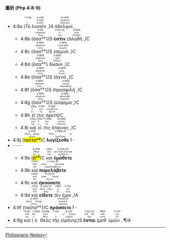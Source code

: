 
#### 圖析 (Php 4:8-9)

- <rt>4:8a</rt> (<RUBY><ruby><ruby>Τὸ<rt>ὁ</rt></ruby><rt>-</rt></ruby><rt>T-ASN</rt></RUBY> <RUBY><ruby><ruby>λοιπόν ,<rt>λοιπόν</rt></ruby><rt>Finally</rt></ruby><rt>A-ASN</rt></RUBY>)A <RUBY><ruby><ruby>ἀδελφοί ,<rt>ἀδελφός</rt></ruby><rt>brothers</rt></ruby><rt>N-VPM</rt></RUBY> 
	- <rt>4:8b</rt> (<RUBY><ruby><ruby>ὅσα°³⮧<rt>ὅσος</rt></ruby><rt>whatever</rt></ruby><rt>K-PN</rt></RUBY>)S <RUBY><ruby><ruby><strong>ἐστὶν</strong><rt>εἰμί</rt></ruby><rt>is</rt></ruby><rt>V-PAI-3S</rt></RUBY> (<RUBY><ruby><ruby>ἀληθῆ ,<rt>ἀληθής</rt></ruby><rt>true</rt></ruby><rt>A-NPN</rt></RUBY>)C 
	- <rt>4:8c</rt> (<RUBY><ruby><ruby>ὅσα°³⮧<rt>ὅσος</rt></ruby><rt>whatever</rt></ruby><rt>K-NPN</rt></RUBY>)S (<RUBY><ruby><ruby>σεμνά ,<rt>σεμνός</rt></ruby><rt>venerable</rt></ruby><rt>A-NPN</rt></RUBY>)C 
	- <rt>4:8d</rt> (<RUBY><ruby><ruby>ὅσα°³⮧<rt>ὅσος</rt></ruby><rt>whatever</rt></ruby><rt>K-NPN</rt></RUBY> <RUBY><ruby><ruby>δίκαια ,<rt>δίκαιος</rt></ruby><rt>right</rt></ruby><rt>A-NPN</rt></RUBY>)C 
	- <rt>4:8e</rt> (<RUBY><ruby><ruby>ὅσα°³⮧<rt>ὅσος</rt></ruby><rt>whatever</rt></ruby><rt>K-NPN</rt></RUBY>)S (<RUBY><ruby><ruby>ἁγνά ,<rt>ἁγνός</rt></ruby><rt>pure</rt></ruby><rt>A-NPN</rt></RUBY>)C 
	- <rt>4:8f</rt> (<RUBY><ruby><ruby>ὅσα°³⮧<rt>ὅσος</rt></ruby><rt>whatever</rt></ruby><rt>K-NPN</rt></RUBY>)S (<RUBY><ruby><ruby>προσφιλῆ ,<rt>προσφιλής</rt></ruby><rt>lovely</rt></ruby><rt>A-NPN</rt></RUBY>)C 
	- <rt>4:8g</rt> (<RUBY><ruby><ruby>ὅσα°³⮧<rt>ὅσος</rt></ruby><rt>whatever</rt></ruby><rt>K-NPN</rt></RUBY>)S (<RUBY><ruby><ruby>εὔφημα ,<rt>εὔφημος</rt></ruby><rt>admirable</rt></ruby><rt>A-NPN</rt></RUBY>)C 
	- <rt>4:8h</rt> <RUBY><ruby><ruby>εἴ<rt>εἰ</rt></ruby><rt>if</rt></ruby><rt>CONJ</rt></RUBY> (<RUBY><ruby><ruby>τις<rt>τις</rt></ruby><rt>any</rt></ruby><rt>X-NSF</rt></RUBY> <RUBY><ruby><ruby>ἀρετὴ<rt>ἀρετή</rt></ruby><rt>excellence</rt></ruby><rt>N-NSF</rt></RUBY>)C 
	- <rt>4:8i</rt> <RUBY><ruby><ruby>καὶ<rt>καί</rt></ruby><rt>and</rt></ruby><rt>CONJ</rt></RUBY> <RUBY><ruby><ruby>εἴ<rt>εἰ</rt></ruby><rt>if</rt></ruby><rt>CONJ</rt></RUBY> (<RUBY><ruby><ruby>τις<rt>τις</rt></ruby><rt>any</rt></ruby><rt>X-NSM</rt></RUBY> <RUBY><ruby><ruby>ἔπαινος ,<rt>ἔπαινος</rt></ruby><rt>praise</rt></ruby><rt>N-NSM</rt></RUBY>)C 
- <rt>4:8j</rt> (<RUBY><ruby><ruby><mark>ταῦτα°³</mark><rt>οὗτος</rt></ruby><rt>these things</rt></ruby><rt>D-APN</rt></RUBY>)C <RUBY><ruby><ruby><strong>λογίζεσθε ! ·</strong><rt>λογίζομαι</rt></ruby><rt>think on</rt></ruby><rt>V-PNM-2P</rt></RUBY> 
- ·······
	- <rt>4:9a</rt> (<RUBY><ruby><ruby><mark>ἃ°⁴</mark><rt>ὅς, ἥ</rt></ruby><rt>What</rt></ruby><rt>R-APN</rt></RUBY>)C <RUBY><ruby><ruby>καὶ<rt>καί</rt></ruby><rt>also</rt></ruby><rt>CONJ</rt></RUBY> <RUBY><ruby><ruby><strong>ἐμάθετε</strong><rt>μανθάνω</rt></ruby><rt>you have learned</rt></ruby><rt>V-2AAI-2P</rt></RUBY> 
	- <rt>4:9b</rt> <RUBY><ruby><ruby>καὶ<rt>καί</rt></ruby><rt>and</rt></ruby><rt>CONJ</rt></RUBY> <RUBY><ruby><ruby><strong>παρελάβετε</strong><rt>παραλαμβάνω</rt></ruby><rt>have received</rt></ruby><rt>V-2AAI-2P</rt></RUBY> 
	- <rt>4:9c</rt> <RUBY><ruby><ruby>καὶ<rt>καί</rt></ruby><rt>and</rt></ruby><rt>CONJ</rt></RUBY> <RUBY><ruby><ruby><strong>ἠκούσατε</strong><rt>ἀκούω</rt></ruby><rt>have heard</rt></ruby><rt>V-AAI-2P</rt></RUBY> 
	- <rt>4:9d</rt> <RUBY><ruby><ruby>καὶ<rt>καί</rt></ruby><rt>and</rt></ruby><rt>CONJ</rt></RUBY> <RUBY><ruby><ruby><strong>εἴδετε</strong><rt>εἴδω</rt></ruby><rt>have seen</rt></ruby><rt>V-2AAI-2P</rt></RUBY> (<RUBY><ruby><ruby>ἐν<rt>ἐν</rt></ruby><rt>in</rt></ruby><rt>PREP</rt></RUBY> <RUBY><ruby><ruby>ἐμοί ,<rt>ἐγώ</rt></ruby><rt>me</rt></ruby><rt>P-1DS</rt></RUBY>)A
- <rt>4:9f</rt> (<RUBY><ruby><ruby>ταῦτα°⁴⮥<rt>οὗτος</rt></ruby><rt>these things</rt></ruby><rt>D-APN</rt></RUBY>)C <RUBY><ruby><ruby><strong>πράσσετε ! ·</strong><rt>πράσσω</rt></ruby><rt>practice</rt></ruby><rt>V-PAM-2P</rt></RUBY> 
- <rt>4:9g</rt> <RUBY><ruby><ruby>καὶ<rt>καί</rt></ruby><rt>and</rt></ruby><rt>CONJ</rt></RUBY> (<RUBY><ruby><ruby>ὁ<rt>ὁ</rt></ruby><rt>the</rt></ruby><rt>T-NSM</rt></RUBY> <RUBY><ruby><ruby>Θεὸς<rt>θεός</rt></ruby><rt>God</rt></ruby><rt>N-NSM</rt></RUBY> <RUBY><ruby><ruby>τῆς<rt>ὁ</rt></ruby><rt>-</rt></ruby><rt>T-GSF</rt></RUBY> <RUBY><ruby><ruby>εἰρήνης<rt>εἰρήνη</rt></ruby><rt>of peace</rt></ruby><rt>N-GSF</rt></RUBY>)S <RUBY><ruby><ruby><strong>ἔσται</strong><rt>εἰμί</rt></ruby><rt>will be</rt></ruby><rt>V-FDI-3S</rt></RUBY> (<RUBY><ruby><ruby>μεθ᾽<rt>μετά</rt></ruby><rt>with</rt></ruby><rt>PREP</rt></RUBY> <RUBY><ruby><ruby>ὑμῶν . ¶<rt>σύ</rt></ruby><rt>you</rt></ruby><rt>P-2GP</rt></RUBY>)A



---
[Philippians-Notes↵](Philippians-Notes.md)